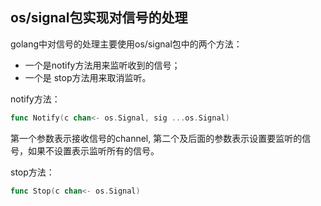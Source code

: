 ## os/signal包实现对信号的处理
golang中对信号的处理主要使用os/signal包中的两个方法：
- 一个是notify方法用来监听收到的信号；
- 一个是 stop方法用来取消监听。

notify方法：
```go
func Notify(c chan<- os.Signal, sig ...os.Signal)
```
第一个参数表示接收信号的channel, 第二个及后面的参数表示设置要监听的信号，如果不设置表示监听所有的信号。

stop方法：
```go
func Stop(c chan<- os.Signal)　　
```